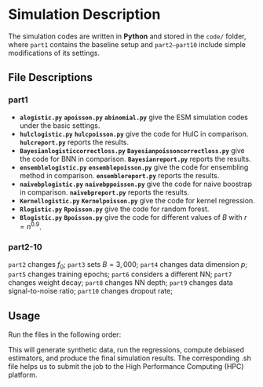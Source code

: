 # Simulation Description

The simulation codes are written in **Python** and stored in the `code/` folder, where `part1` contains the baseline setup and `part2–part10` include simple modifications of its settings.

## File Descriptions

### part1
- **`alogistic.py`** **`apoisson.py`** **`abinomial.py`**  give the ESM simulation codes under the basic settings.
- **`hulclogistic.py`** **`hulcpoisson.py`**   give the code for HulC in comparison. **`hulcreport.py`** reports the results.
- **`Bayesianlogisticcorrectloss.py`** **`Bayesianpoissoncorrectloss.py`**   give the code for BNN in comparison. **`Bayesianreport.py`** reports the results.
- **`ensemblelogistic.py`** **`ensemblepoisson.py`** give the code for ensembling method in comparison. **`ensemblereport.py`** reports the results.
- **`naivebplogistic.py`** **`naivebppoisson.py`** give the code for naive boostrap in comparison. **`naivebpreport.py`** reports the results.
- **`Kernellogistic.py`** **`Kernelpoisson.py`** give the code for kernel regression.
- **`Rlogistic.py`** **`Rpoisson.py`** give the code for random forest.
- **`Blogistic.py`** **`Bpoisson.py`** give the code for different values of $B$ with $r=n^{0.9}$.

### part2-10
`part2` changes $f_0$; `part3` sets $B=3{,}000$; `part4` changes data dimension $p$; `part5` changes training epochs; `part6` considers a different NN; `part7` changes weight decay; `part8` changes NN depth; `part9` changes data signal-to-noise ratio; `part10` changes dropout rate;   
  
## Usage

Run the files in the following order:

This will generate synthetic data, run the regressions, compute debiased estimators, and produce the final simulation results. The corresponding .sh file helps us to submit the job to the High Performance Computing (HPC) platform.

